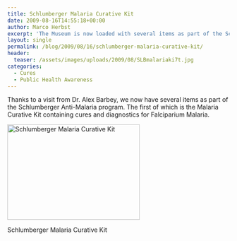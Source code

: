 ```yaml
---
title: Schlumberger Malaria Curative Kit
date: 2009-08-16T14:55:18+00:00
author: Marco Herbst
excerpt: 'The Museum is now loaded with several items as part of the Schlumberger Anti-Malaria program. '
layout: single
permalink: /blog/2009/08/16/schlumberger-malaria-curative-kit/
header:
  teaser: /assets/images/uploads/2009/08/SLBmalariaki7t.jpg
categories:
  - Cures
  - Public Health Awareness
---
```

Thanks to a visit from Dr. Alex Barbey, we now have several items as part of the Schlumberger Anti-Malaria program. The first of which is the Malaria Curative Kit containing cures and diagnostics for Falciparium Malaria.

<div id="attachment_257" style="width: 310px" class="wp-caption alignnone">
  <a href="{{ base }}/assets/images/uploads/2009/08/SLBmalariaki7t.jpg"><img class="size-medium wp-image-257" title="Schlumberger Malaria Curative Kit" alt="Schlumberger Malaria Curative Kit" src="{{ base }}/assets/images/uploads/2009/08/SLBmalariaki7t.jpg" width="300" height="216" /></a>
  
  <p class="wp-caption-text">
    Schlumberger Malaria Curative Kit
  </p>
</div>